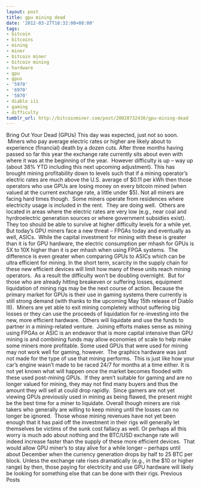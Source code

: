 ```yaml
---
layout: post
title: gpu mining dead
date: '2012-03-27T18:32:00+08:00'
tags:
- bitcoin
- bitcoins
- mining
- miner
- bitcoin miner
- bitcoin mining
- hardware
- gpu
- gpus
- '5970'
- '6970'
- '5870'
- diablo iii
- gaming
- difficulty
tumblr_url: http://bitcoinminer.com/post/20028732430/gpu-mining-dead
---
```

Bring Out Your Dead (GPUs)
This day was expected, just not so soon.  Miners who pay average electric rates or higher are likely about to experience (financial) death by a dozen cuts.
After three months having passed so far this year the exchange rate currently sits about even with where it was at the beginning of the year.  However difficulty is up – way up (about 38% YTD including this next upcoming adjustment).
This has brought mining profitability down to levels such that if a mining operator’s electric rates are much above the U.S. average of $0.11 per kWh then those operators who use GPUs are losing money on every bitcoin mined (when valued at the current exchange rate, a little under $5).
Not all miners are facing hard times though.  Some miners operate from residences where electricity usage is included in the rent.  They are doing well.  Others are located in areas where the electric rates are very low (e.g., near coal and hyrdroelectric generation sources or where government subsidies exist). They too should be able to survive at higher difficulty levels for a while yet.
But today’s GPU miners face a new threat – FPGAs today and eventually as well, ASICs.  While the capital investment for mining with these is greater than it is for GPU hardware, the electric consumption per mhash for GPUs is 5X to 10X higher than it is per mhash when using FPGA systems.  The difference is even greater when comparing GPUs to ASICs which can be ultra efficient for mining.
In the short term, scarcity in the supply chain for these new efficient devices will limit how many of these units reach mining operators.  As a result the difficulty won’t be doubling overnight.  But for those who are already hitting breakeven or suffering losses, equipment liquidation of mining rigs may be the next course of action.
Because the primary market for GPUs is their use in gaming systems there currently is still strong demand (with thanks to the upcoming May 15th release of Diablo III).  Miners are yet able to exit mining completely without suffering big losses or they can use the proceeds of liquidation for re-investing into the new, more efficient hardware.  Others will liquidate and use the funds to partner in a mining-related venture.  Joining efforts makes sense as mining using FPGAs or ASIC is an endeavor that is more capital intensive than GPU mining is and combining funds may allow economies of scale to help make some miners more profitable.
Some used GPUs that were used for mining may not work well for gaming, however.  The graphics hardware was just not made for the type of use that mining performs.  This is just like how your car’s engine wasn’t made to be raced 24/7 for months at a time either.
It is not yet known what will happen once the market becomes flooded with these used post-mining GPUs.  If they aren’t suitable for gaming and are no longer valued for mining, they may not find many buyers and thus the amount they will sell at could drop rapidly.  Since gamers are not yet viewing GPUs previously used in mining as being flawed, the present might be the best time for a miner to liquidate.
Overall though miners are risk takers who generally are willing to keep mining until the losses can no longer be ignored.  Those whose mining revenues have not yet been enough that it has paid off the investment in their rigs will generally let themselves be victims of the sunk cost fallacy as well.
Or perhaps all this worry is much ado about nothing and the BTC/USD exchange rate will indeed increase faster than the supply of these more efficient devices.  That would allow GPU miner’s to stay alive for a while longer – perhaps until about December when the currency generation drops by half to 25 BTC per block.
Unless the exchange rate rises dramatically (e.g., in the $10 or higher range) by then, those paying for electricity and use GPU hardware will likely be looking for something else that can be done with their rigs.
Previous Posts
